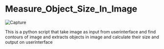# Measure_Object_Size_In_Image
![Capture](https://user-images.githubusercontent.com/56503131/132696146-6424aa84-4ae8-4430-8e83-f8c7a0fae0d2.JPG)






This is a python script that take image as input from userinterface and find contours of image and extracts objects in image and calculate their size and output on userinterface
